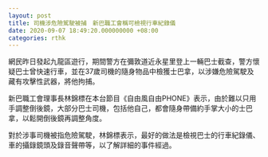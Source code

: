 ```yaml
---
layout: post
title: 司機涉危險駕駛被捕　新巴職工會稱可檢視行車紀錄儀
date: 2020-09-07 18:49:20.000000000 +08:00
categories: rthk
---
```


網民昨日發起九龍區遊行，期間警方在彌敦道近永星里登上一輛巴士截查，警方懷疑巴士曾快速行車，並在37歲司機的隨身物品中檢獲士巴拿，以涉嫌危險駕駛及藏有攻擊性武器，將他拘捕。

新巴職工會理事長林錦標在本台節目《自由風自由PHONE》表示，由於難以只用手調整倒後鏡，大部分巴士司機，包括他自己，都會隨身帶備約手掌大小的士巴拿，以鬆開倒後鏡再調整角度。

對於涉事司機被指危險駕駛，林錦標表示，最好的做法是檢視巴士的行車紀錄儀、車的攝錄鏡頭及錄音聲帶等，以了解詳細的事件經過。
